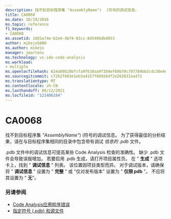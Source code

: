 ```yaml
---
description: 找不到目标程序集 "AssemblyName")  (符号的调试信息。
title: CA0068
ms.date: 10/19/2016
ms.topic: reference
f1_keywords:
- CA0068
ms.assetid: 1dd1a74e-b2e4-4bf4-83cc-845496dbd053
author: mikejo5000
ms.author: mikejo
manager: jmartens
ms.technology: vs-ide-code-analysis
ms.workload:
- multiple
ms.openlocfilehash: 624a89b18bfcfa9f638aa9f3b9ef69b70c797784bb2cdc30e4e8dc0678570a7e
ms.sourcegitcommit: c72b2f603e1eb3a4157f00926df2e263831ea472
ms.translationtype: MT
ms.contentlocale: zh-CN
ms.lasthandoff: 08/12/2021
ms.locfileid: "121406184"
---
```

# <a name="ca0068"></a>CA0068

找不到目标程序集 *"AssemblyName"*)  (符号的调试信息。 为了获得最佳的分析结果，请在与目标程序集相同的目录中包含带有调试 *信息的 .pdb* 文件。

.pdb 文件中的调试信息可提高某些 Code Analysis 检查的准确性。 缺少 .pdb 文件会导致误报增加。 若要启用 .pdb 生成，请打开项目属性页。 在 " **生成** " 选项卡上，找到 " **调试信息** " 列表。 该位置因项目类型而异。 对于调试版本，请确保将 " **调试信息** " 设置为 " **完整** " 或 "仅对发布版本" 设置为 "  **仅限 pdb** "。 不应将其设置为 " **无**"。

### <a name="see-also"></a>另请参阅

- [Code Analysis应用程序错误](../code-quality/code-analysis-application-errors.md)
- [指定符号 (.pdb) 和源文件](../debugger/specify-symbol-dot-pdb-and-source-files-in-the-visual-studio-debugger.md)
